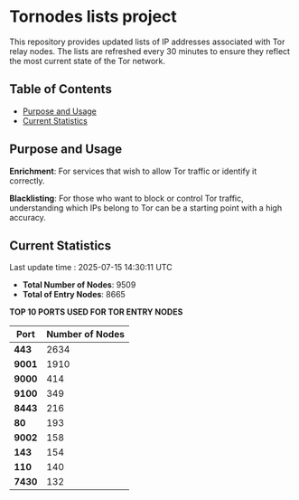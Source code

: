# Tornodes lists project

This repository provides updated lists of IP addresses associated with Tor relay nodes. The lists are refreshed every 30 minutes to ensure they reflect the most current state of the Tor network.

## Table of Contents

- [Purpose and Usage](#purpose-and-usage)
- [Current Statistics](#current-statistics)


## Purpose and Usage

**Enrichment**: For services that wish to allow Tor traffic or identify it correctly.

**Blacklisting**: For those who want to block or control Tor traffic, understanding which IPs belong to Tor can be a starting point with a high accuracy.

## Current Statistics

Last update time : 2025-07-15 14:30:11 UTC

- **Total Number of Nodes**: 9509
- **Total of Entry Nodes**: 8665

**TOP 10 PORTS USED FOR TOR ENTRY NODES**

| **Port** | **Number of Nodes** |
|------|-----------------|
| **443**   | 2634  |
| **9001**   | 1910  |
| **9000**   | 414  |
| **9100**   | 349  |
| **8443**   | 216  |
| **80**   | 193  |
| **9002**   | 158  |
| **143**   | 154  |
| **110**   | 140  |
| **7430**   | 132  |

